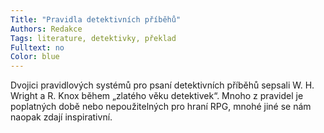 ```yaml
---
Title: "Pravidla detektivních příběhů"
Authors: Redakce
Tags: literature, detektivky, překlad
Fulltext: no
Color: blue
---
```

Dvojici pravidlových systémů pro psaní
detektivních příběhů sepsali W. H. Wright
a R. Knox během „zlatého věku detektivek“.
Mnoho z pravidel je poplatných době
nebo nepoužitelných pro hraní RPG, mnohé
jiné se nám naopak zdají inspirativní.